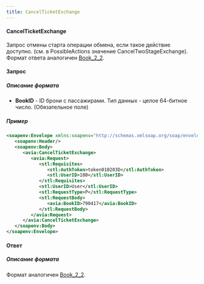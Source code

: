 ```yaml
---
title: CancelTicketExchange
---
```


#### CancelTicketExchange
Запрос отмены старта операции обмена, если такое действие доступно. (см. в PossibleActions значение CancelTwoStageExchange). Формат ответа аналогичен [Book_2_2](/avia/request/bookflight).

#### Запрос

##### Описание формата

-   **BookID** - ID брони с пассажирами. Тип данных - целое 64-битное число. (Обязательное поле)

##### Пример

```xml
<soapenv:Envelope xmlns:soapenv="http://schemas.xmlsoap.org/soap/envelope/" xmlns:avia="http://nemo-ibe.com/Avia" xmlns:stl="http://nemo-ibe.com/STL">
   <soapenv:Header/>
   <soapenv:Body>
      <avia:CancelTicketExchange>
         <avia:Request>
            <stl:Requisites>
               <stl:AuthToken>token010203D</stl:AuthToken>
               <stl:UserID>100</stl:UserID>
            </stl:Requisites>
            <stl:UserID>User</stl:UserID>
            <stl:RequestType>P</stl:RequestType>
            <stl:RequestBody>
               <avia:BookID>790417</avia:BookID>
            </stl:RequestBody>
         </avia:Request>
      </avia:CancelTicketExchange>
   </soapenv:Body>
</soapenv:Envelope>

```

#### Ответ

##### Описание формата
Формат аналогичен [Book_2_2](/avia/request/bookflight). 